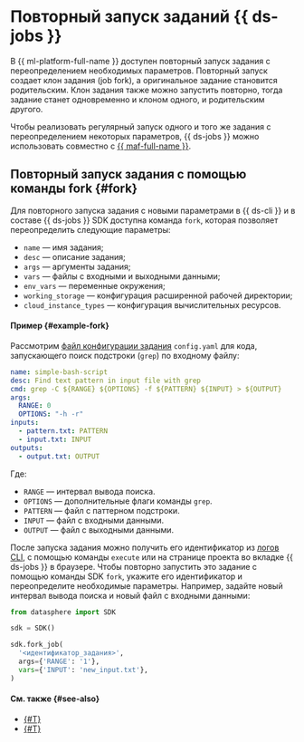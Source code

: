 # Повторный запуск заданий {{ ds-jobs }}

В {{ ml-platform-full-name }} доступен повторный запуск задания с переопределением необходимых параметров. Повторный запуск создает клон задания (job fork), а оригинальное задание становится родительским. Клон задания также можно запустить повторно, тогда задание станет одновременно и клоном одного, и родительским другого.

Чтобы реализовать регулярный запуск одного и того же задания с переопределением некоторых параметров, {{ ds-jobs }} можно использовать совместно с [{{ maf-full-name }}](../../../managed-airflow/).

## Повторный запуск задания с помощью команды fork {#fork}

Для повторного запуска задания с новыми параметрами в {{ ds-cli }} и в составе {{ ds-jobs }} SDK доступна команда `fork`, которая позволяет переопределить следующие параметры:

* `name` — имя задания;
* `desc` — описание задания;
* `args` — аргументы задания;
* `vars` — файлы с входными и выходными данными;
* `env_vars` — переменные окружения;
* `working_storage` — конфигурация расширенной рабочей директории;
* `cloud_instance_types` — конфигурация вычислительных ресурсов.

#### Пример {#example-fork}

Рассмотрим [файл конфигурации задания](index.md#config) `config.yaml` для кода, запускающего поиск подстроки (`grep`) по входному файлу:

```yaml
name: simple-bash-script
desc: Find text pattern in input file with grep
cmd: grep -C ${RANGE} ${OPTIONS} -f ${PATTERN} ${INPUT} > ${OUTPUT}
args:
  RANGE: 0
  OPTIONS: "-h -r"
inputs:
  - pattern.txt: PATTERN
  - input.txt: INPUT
outputs:
  - output.txt: OUTPUT
```

Где:

* `RANGE` — интервал вывода поиска.
* `OPTIONS` — дополнительные флаги команды `grep`.
* `PATTERN` — файл с паттерном подстроки.
* `INPUT` — файл с входными данными.
* `OUTPUT` — файл с выходными данными.

После запуска задания можно получить его идентификатор из [логов CLI](./cli.md#logs), с помощью команды `execute` или на странице проекта во вкладке {{ ds-jobs }} в браузере. Чтобы повторно запустить это задание с помощью команды SDK `fork`, укажите его идентификатор и переопределите необходимые параметры. Например, задайте новый интервал вывода поиска и новый файл с входными данными:

```python
from datasphere import SDK

sdk = SDK()

sdk.fork_job(
  '<идентификатор_задания>',
  args={'RANGE': '1'},
  vars={'INPUT': 'new_input.txt'},
)
```

#### См. также {#see-also}

* [{#T}](./index.md)
* [{#T}](./airflow.md)
